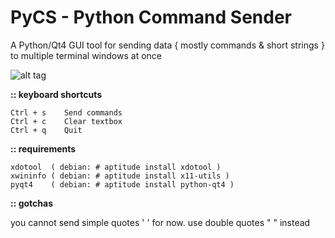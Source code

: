 # PyCS - Python Command Sender
A Python/Qt4 GUI tool for sending data { mostly commands & short strings } to multiple terminal windows at once

![alt tag](http://i.imgur.com/5K72pUA.png)


<b> :: keyboard shortcuts</b>
```
Ctrl + s	Send commands
Ctrl + c	Clear textbox
Ctrl + q	Quit
```
<b> :: requirements </b>
```
xdotool  ( debian: # aptitude install xdotool )
xwininfo ( debian: # aptitude install x11-utils )
pyqt4	 ( debian: # aptitude install python-qt4 )
```
<b> :: gotchas </b>

you cannot send simple quotes ' ' for now. use double quotes " " instead
